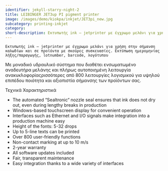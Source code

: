 ```yaml
---
identifier: jekyll-starry-night-2
title: LEIBINGER JET3up PI pigment printer
image: /images/demo/kiokpa/inkjet/JET3pi_new.jpg
subcategory: printing-inkjet
category:
short-description: Εκτυπωτής ink – jetprinter με έγχρωμο μελάνι για χρήση στην σήμανση καλωδίων και σε προϊόντα με σκούρες συσκευασίες.
---
```





    Εκτυπωτής ink – jetprinter με έγχρωμο μελάνι για χρήση στην σήμανση καλωδίων και σε προϊόντα με σκούρες συσκευασίες. Εκτύπωση ημερομηνίας λήξης/παραγωγής, lotnumber, barcode, λογότυπου

Με μοναδικό υδραυλικό σύστημα που διαθέτει ενσωματωμένο αναδευτήρα μελάνης και πλήρως αυτοποιημένη λειτουργία ανακυκλοφορίαςρισσότερες από 800 λειτουργίες λογισμικού για υψηλού επιπέδου ποιότητα και αξιοπιστία  σήμανσης των προϊόντων σας.


Τεχνικά Χαρακτηριστικά
   * The automated “Sealtronic“ nozzle seal ensures that ink does not dry out, even during lengthy breaks in production
   * Windows-based touchscreen display for convenient operation
   * Interfaces such as Ethernet and I/O signals make integration into a production machine easy
   * Height of the fonts: 5-32 drops
   * Up to 5-line texts can be printed
   * Over 800 user-friendly functions
   * Non-contact marking at up to 10 m/s
   * 2-year warranty
   * All software updates included
   * Fair, transparent maintenance
   * Easy integration thanks to a wide variety of interfaces


